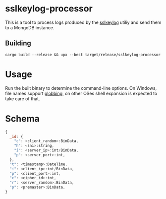# sslkeylog-processor
This is a tool to process logs produced by the [sslkeylog](https://github.com/drivenet/sslkeylog) utiliy and send them to a MongoDB instance.

## Building
`cargo build --release && upx --best target/release/sslkeylog-processor`

# Usage
Run the built binary to determine the command-line options.
On Windows, file names support [globbing](https://docs.rs/glob/), on other OSes shell expansion is expected to take care of that.

# Schema
```javascript
{
  _id: {
    "c": <client_random>:BinData,
    "h": <sni>:string,
    "i": <server_ip>:int/BinData,
    "p": <server_port>:int,
  },
  "t": <timestamp>:DateTime,
  "i": <client_ip>:int/BinData,
  "p": <client_port>:int,
  "c": <cipher_id>:int,
  "r": <server_random>:BinData,
  "p": <premaster>:BinData,
}
```
